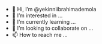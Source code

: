 - 👋 Hi, I’m @yekinniibrahimademola
- 👀 I’m interested in ...
- 🌱 I’m currently learning ...
- 💞️ I’m looking to collaborate on ...
- 📫 How to reach me ...

<!---
yekinniibrahimademola/yekinniibrahimademola is a ✨ special ✨ repository because its `README.md` (this file) appears on your GitHub profile.
You can click the Preview link to take a look at your changes.
--->
